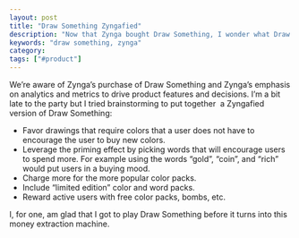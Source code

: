 ```yaml
---
layout: post
title: "Draw Something Zyngafied"
description: "Now that Zynga bought Draw Something, I wonder what Draw Something will turn into?"
keywords: "draw something, zynga"
category:
tags: ["#product"]
---
```


<p>We’re aware of Zynga’s purchase of Draw Something and Zynga’s emphasis on analytics and metrics to drive product features and decisions. I’m a bit late to the party but I tried brainstorming to put together  a Zyngafied version of Draw Something:<strong><br/></strong></p>

<ul class="bulleted">
    <li><span>Favor drawings that require colors that a user does not have to encourage the user to buy new colors.</span></li>

<li><span>Leverage the priming effect by picking words that will encourage users to spend more. For example using the words “gold”, “coin”, and “rich” would put users in a buying mood.</span></li>

<li><span>Charge more for the more popular color packs.</span></li>

<li><span>Include “limited edition” color and word packs.</span></li>

<li><span>Reward active users with free color packs, bombs, etc.</span></li>

</ul>

<p>I, for one, am glad that I got to play Draw Something before it turns into this money extraction machine.</p>
